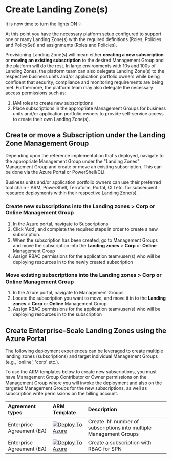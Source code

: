 # Create Landing Zone(s)

It is now time to turn the lights ON :bulb:

At this point you have the necessary platform setup configured to support one or many Landing Zone(s) with the required definitions (Roles, Policies and PolicySet) and assignments (Roles and Policies).

Provisioning Landing Zone(s) will mean either **creating a new subscription** or **moving an existing subscription** to the desired Management Group and the platform will do the rest. In large environments with 10s and 100s of Landing Zones, the platform team can also delegate Landing Zone(s) to the respective business units and/or application portfolio owners while being confident that security, compliance and monitoring requirements are being met. Furthermore, the platform team may also delegate the necessary access permissions such as:

1) IAM roles to create new subscriptions
2) Place subscriptions in the appropriate Management Groups for business units and/or application portfolio owners to provide self-service access to create their own Landing Zone(s).

## Create or move a Subscription under the Landing Zone Management Group

Depending upon the reference implementation that's deployed, navigate to the appropriate Management Group under the "Landing Zones" Management Group and create or move an existing subscription. This can be done via the Azure Portal or PowerShell/CLI.

Business units and/or application portfolio owners can use their preferred tool chain - ARM, PowerShell, Terraform, Portal, CLI etc. for subsequent resource deployments within their respective Landing Zone(s).

### Create new subscriptions into the **Landing zones** > **Corp** or **Online** Management Group

1. In the Azure portal, navigate to Subscriptions
2. Click 'Add', and complete the required steps in order to create a new subscription.
3. When the subscription has been created, go to Management Groups and move the subscription into the **Landing zones** > **Corp** or **Online** Management Group
4. Assign RBAC permissions for the application team/user(s) who will be deploying resources in to the newly created subscription

### Move existing subscriptions into the **Landing zones** > **Corp** or **Online** Management Group

1. In the Azure portal, navigate to Management Groups
2. Locate the subscription you want to move, and move it in to the **Landing zones** > **Corp** or **Online** Management Group
3. Assign RBAC permissions for the application team/user(s) who will be deploying resources in to the subscription

## Create Enterprise-Scale Landing Zones using the Azure Portal

The following deployment experiences can be leveraged to create multiple landing zones (subscriptions) and target individual Management Groups (e.g., 'online', 'corp' etc.).

To use the ARM templates below to create new subscriptions, you must have Management Group Contributor or Owner permissions on the Management Group where you will invoke the deployment and also on the targeted Management Groups for the new subscriptions, as well as subscription write permissions on the billing account.

| Agreement types | ARM Template | Description
|:-------------------------|:-------------|:--------------|
| Enterprise Agreement (EA) |[![Deploy To Azure](https://learn.microsoft.com/azure/templates/media/deploy-to-azure.svg)](https://portal.azure.com/#blade/Microsoft_Azure_CreateUIDef/CustomDeploymentBlade/uri/https%3A%2F%2Fraw.githubusercontent.com%2FAzure%2FEnterprise-Scale%2Fmain%2Fdocs%2Freference%2Flzs%2FarmTemplates%2Feslz.json/createUIDefinitionUri/https%3A%2F%2Fraw.githubusercontent.com%2FAzure%2FEnterprise-Scale%2Fmain%2Fdocs%2Freference%2Flzs%2FarmTemplates%2Fportal-eslz.json) | Create 'N' number of subscriptions into multiple Management Groups
| Enterprise Agreement (EA) |[![Deploy To Azure](https://learn.microsoft.com/azure/templates/media/deploy-to-azure.svg)](https://portal.azure.com/#blade/Microsoft_Azure_CreateUIDef/CustomDeploymentBlade/uri/https%3A%2F%2Fraw.githubusercontent.com%2FAzure%2FEnterprise-Scale%2Fmain%2Fexamples%2Flanding-zones%2Fsubscription-with-rbac%2FsubscriptionWithRbac.json/createUIDefinitionUri/https%3A%2F%2Fraw.githubusercontent.com%2FAzure%2FEnterprise-Scale%2Fmain%2Fexamples%2Flanding-zones%2Fsubscription-with-rbac%2Fportal-subscriptionWithRbac.json)| Create a subscription with RBAC for SPN
